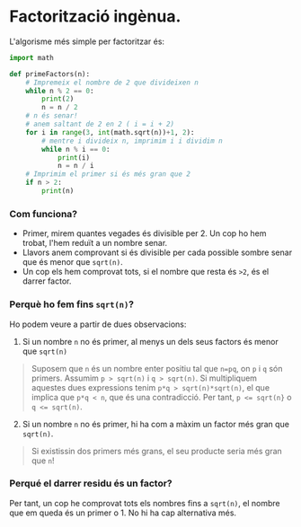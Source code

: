 # Factorització ingènua.

L'algorisme més simple per factoritzar és:

```python
import math 

def primeFactors(n): 
    # Impremeix el nombre de 2 que divideixen n 
    while n % 2 == 0: 
        print(2) 
        n = n / 2
    # n és senar! 
    # anem saltant de 2 en 2 ( i = i + 2)  
    for i in range(3, int(math.sqrt(n))+1, 2): 
        # mentre i divideix n, imprimim i i dividim n 
        while n % i == 0: 
            print(i) 
            n = n / i 
    # Imprimim el primer si és més gran que 2 
    if n > 2: 
        print(n)
  ```

### Com funciona?
+ Primer, mirem quantes vegades és divisible per 2. Un cop ho hem trobat, l'hem reduït a un nombre senar.
+ Llavors anem comprovant si és divisible per cada possible sombre senar que és menor que `sqrt(n)`. 
+ Un cop els hem comprovat tots, si el nombre que resta és `>2`, és el darrer factor.

### Perquè ho fem fins `sqrt(n)`? 
Ho podem veure a partir de dues observacions:

1. Si un nombre `n` no és primer, al menys un dels seus factors és menor que `sqrt(n)`

> Suposem que `n` és un nombre enter positiu tal que `n=pq`, on `p` i `q` són primers. Assumim `p > sqrt(n)` i `q > sqrt(n)`.  Si multipliquem aquestes dues expressions tenim
`p*q > sqrt(n)*sqrt(n)`, el que implica que `p*q < n`, que és una contradicció. Per tant, `p <= sqrt(n}` o `q <= sqrt(n)`.

2. Si un nombre `n` no és primer, hi ha com a màxim un factor més gran que `sqrt(n)`. 

> Si existissin dos primers més grans, el seu producte seria més gran que `n`!

### Perqué el darrer residu és un factor?

Per tant, un cop he comprovat tots els nombres fins a `sqrt(n)`, el nombre que em queda és un primer o 1. No hi ha cap alternativa més.
